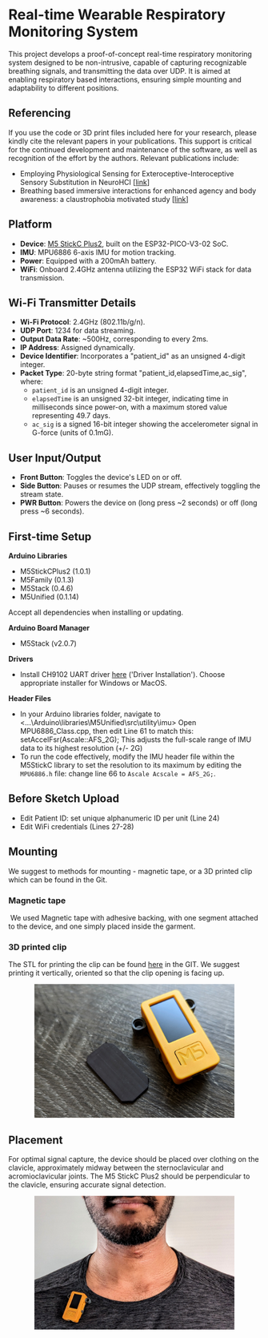 # Real-time Wearable Respiratory Monitoring System

This project develops a proof-of-concept real-time respiratory monitoring system designed to be non-intrusive, capable of capturing recognizable breathing signals, and transmitting the data over UDP. It is aimed at enabling respiratory based interactions, ensuring simple mounting and adaptability to different positions.

## Referencing

If you use the code or 3D print files included here for your research, please kindly cite the relevant papers in your publications. This support is critical for the continued development and maintenance of the software, as well as recognition of the effort by the authors. Relevant publications include:
* Employing Physiological Sensing for Exteroceptive-Interoceptive Sensory Substitution in NeuroHCI \[[link](https://dl.acm.org/doi/full/10.1145/3544549.3585897)] 
* Breathing based immersive interactions for enhanced agency and body awareness: a claustrophobia motivated study \[[link](https://dl.acm.org/doi/full/10.1145/3544549.3585897)] 
## Platform

- **Device**: [M5 StickC Plus2](https://docs.m5stack.com/en/core/M5StickC%20PLUS2), built on the ESP32-PICO-V3-02 SoC.
- **IMU**: MPU6886 6-axis IMU for motion tracking.
- **Power**: Equipped with a 200mAh battery.
- **WiFi**: Onboard 2.4GHz antenna utilizing the ESP32 WiFi stack for data transmission.


## Wi-Fi Transmitter Details

- **Wi-Fi Protocol**: 2.4GHz (802.11b/g/n).
- **UDP Port**: 1234 for data streaming.
- **Output Data Rate**: ~500Hz, corresponding to every 2ms.
- **IP Address**: Assigned dynamically.
- **Device Identifier**: Incorporates a "patient_id" as an unsigned 4-digit integer.
- **Packet Type**: 20-byte string format "patient_id,elapsedTime,ac_sig", where:
  - `patient_id` is an unsigned 4-digit integer.
  - `elapsedTime` is an unsigned 32-bit integer, indicating time in milliseconds since power-on, with a maximum stored value representing 49.7 days.
  - `ac_sig` is a signed 16-bit integer showing the accelerometer signal in G-force (units of 0.1mG).

## User Input/Output

- **Front Button**: Toggles the device's LED on or off.
- **Side Button**: Pauses or resumes the UDP stream, effectively toggling the stream state.
- **PWR Button**: Powers the device on (long press ~2 seconds) or off (long press ~6 seconds).

## First-time Setup

**Arduino Libraries**
- M5StickCPlus2 (1.0.1)
- M5Family (0.1.3)
- M5Stack (0.4.6)
- M5Unified (0.1.14)

Accept all dependencies when installing or updating.

**Arduino Board Manager**
- M5Stack (v2.0.7)

**Drivers**
- Install CH9102 UART driver [here](https://docs.m5stack.com/en/core/M5StickC%20PLUS2) ('Driver Installation').
Choose appropriate installer for Windows or MacOS.

**Header Files**
- In your Arduino libraries folder, navigate to <...\Arduino\libraries\M5Unified\src\utility\imu>
Open MPU6886_Class.cpp, then edit Line 61 to match this: setAccelFsr(Ascale::AFS_2G);
This adjusts the full-scale range of IMU data to its highest resolution (+/- 2G)
- To run the code effectively, modify the IMU header file within the M5StickC library to set the resolution to its maximum by editing the `MPU6886.h` file: change line 66 to `Ascale Acscale = AFS_2G;`.

## Before Sketch Upload

- Edit Patient ID: set unique alphanumeric ID per unit (Line 24)
- Edit WiFi credentials (Lines 27-28)

## Mounting

We suggest to methods for mounting - magnetic tape, or a 3D printed clip which can be found in the Git.
### Magnetic tape
 We used Magnetic tape with adhesive backing, with one segment attached to the device, and one simply placed inside the garment. 
 
### 3D printed clip
The STL for printing the clip can be found [here](https://github.com/Nmbr6/breathing-clip/blob/main/Sensor%20Clip.STL) in the GIT. We suggest printing it vertically, oriented so that the clip opening is facing up.

<p align="center">
   <img src="https://raw.githubusercontent.com/Nmbr6/breathing-clip/main/Figures/sensor%202.jpg?token=GHSAT0AAAAAACODQH7HHRZ7BNCIGNU4TO7WZRHVDFQ" width="400"/> 
</p>

## Placement

For optimal signal capture, the device should be placed over clothing on the clavicle, approximately midway between the sternoclavicular and acromioclavicular joints. The M5 StickC Plus2 should be perpendicular to the clavicle, ensuring accurate signal detection.

<p align="center">
  <img src="https://raw.githubusercontent.com/Nmbr6/breathing-clip/main/Figures/sensor%201.jpg?token=GHSAT0AAAAAACODQH7HNZP7RFBZG6IX2DH2ZRHVCOA" width="400"/>
</p>

